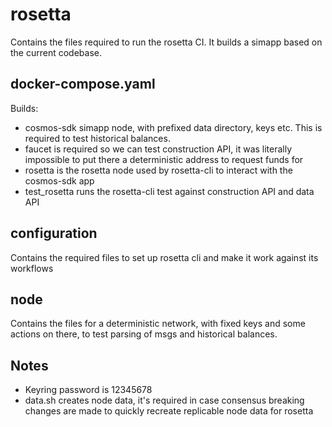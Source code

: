 # rosetta

Contains the files required to run the rosetta CI. It builds a simapp based on the current codebase.

## docker-compose.yaml

Builds:
- cosmos-sdk simapp node, with prefixed data directory, keys etc. This is required to test historical balances.
- faucet is required so we can test construction API, it was literally impossible to put there a deterministic address to request funds for
- rosetta is the rosetta node used by rosetta-cli to interact with the cosmos-sdk app
- test_rosetta runs the rosetta-cli test against construction API and data API

## configuration

Contains the required files to set up rosetta cli and make it work against its workflows

## node

Contains the files for a deterministic network, with fixed keys and some actions on there, to test parsing of msgs and historical balances.

## Notes

- Keyring password is 12345678
- data.sh creates node data, it's required in case consensus breaking changes are made to quickly recreate replicable node data for rosetta